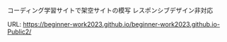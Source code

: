 コーディング学習サイトで架空サイトの模写
レスポンシブデザイン非対応

URL: https://beginner-work2023.github.io/beginner-work2023.github.io-Public2/
